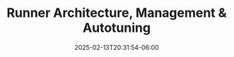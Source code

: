 ---
title: 'Runner Architecture, Management & Autotuning'
date: 2025-02-13T20:31:54-06:00
speakers:
 - Harsh Vardhan
time_start: 2021-04-10T15:30:00.000Z
time_end:   2021-04-10T15:50:00.000Z
video: https://youtu.be/tXdnPKPnY3E
weight: 7

---